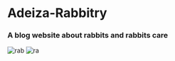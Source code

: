 # Adeiza-Rabbitry

### A blog website about rabbits and rabbits care

![rab](https://user-images.githubusercontent.com/87545460/209589017-ff4fe5ec-2da2-422f-87c0-59766405e401.PNG)
![ra](https://user-images.githubusercontent.com/87545460/209589020-0ac12505-59ae-4701-b7c1-0b369c43fd08.PNG)
